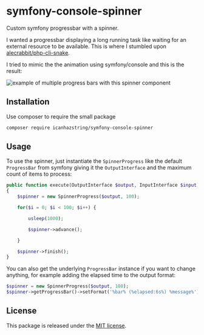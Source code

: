 # symfony-console-spinner

Custom symfony progressbar with a spinner.

I wanted a progressbar displaying a long running task like
waiting for an external resource to be available. This is where I
stumbled upon [alecrabbit/php-cli-snake](https://github.com/alecrabbit/php-cli-snake).

I tried to mimic the the animation using symfony/console and this
is the result:

![example of multiple progress bars with this spinner component](docs/spinnerprogress.gif)

## Installation

Use composer to require the small package

```bash
composer require icanhazstring/symfony-console-spinner
```

## Usage

To use the spinner, just instantiate the `SpinnerProgress` like the
default `ProgressBar` from symfony giving it the `OutputInterface` and
the maximum count of items to process:

```php
public function execute(OutputInterface $output, InputInterface $input)
{
    $spinner = new SpinnerProgress($output, 100);

    for($i = 0; $i < 100; $i++) {

        usleep(1000);

        $spinner->advance();

    }

    $spinner->finish();
}
```

You can also get the underlying `ProgressBar` instance if you want to change anything, for example adding the elapsed time to the output format:

```php
$spinner = new SpinnerProgress($output, 100);
$spinner->getProgressBar()->setFormat('%bar% (%elapsed:6s%) %message%');
```

## License

This package is released under the [MIT license](LICENSE).
